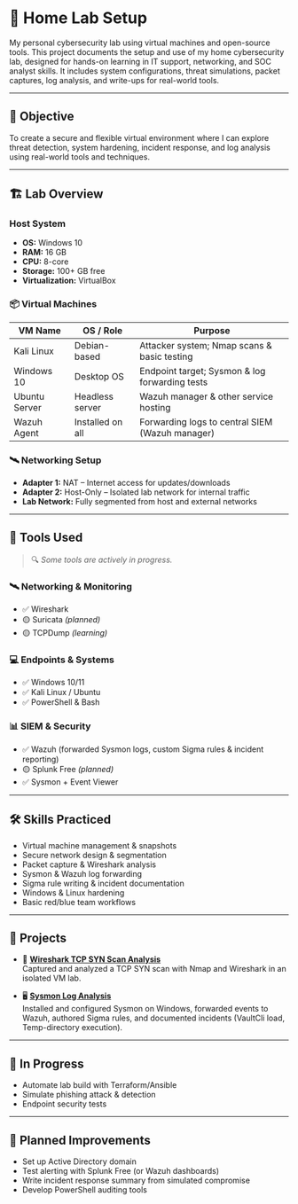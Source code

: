 # 🧪 Home Lab Setup

My personal cybersecurity lab using virtual machines and open-source tools. This project documents the setup and use of my home cybersecurity lab, designed for hands-on learning in IT support, networking, and SOC analyst skills. It includes system configurations, threat simulations, packet captures, log analysis, and write-ups for real-world tools.

---

## 🎯 Objective

To create a secure and flexible virtual environment where I can explore threat detection, system hardening, incident response, and log analysis using real-world tools and techniques.

---

## 🏗️ Lab Overview

### Host System
- **OS:** Windows 10  
- **RAM:** 16 GB  
- **CPU:** 8-core  
- **Storage:** 100+ GB free  
- **Virtualization:** VirtualBox  

### 📦 Virtual Machines

| VM Name       | OS / Role        | Purpose                                         |
|---------------|------------------|-------------------------------------------------|
| Kali Linux    | Debian-based     | Attacker system; Nmap scans & basic testing     |
| Windows 10    | Desktop OS       | Endpoint target; Sysmon & log forwarding tests  |
| Ubuntu Server | Headless server  | Wazuh manager & other service hosting           |
| Wazuh Agent   | Installed on all | Forwarding logs to central SIEM (Wazuh manager) |

### 🛰️ Networking Setup
- **Adapter 1:** NAT – Internet access for updates/downloads  
- **Adapter 2:** Host-Only – Isolated lab network for internal traffic  
- **Lab Network:** Fully segmented from host and external networks  

---

## 🧰 Tools Used

> 🔍 *Some tools are actively in progress.*

### 🛰️ Networking & Monitoring
- ✅ Wireshark  
- 🟡 Suricata *(planned)*  
- 🟡 TCPDump *(learning)*  

### 💻 Endpoints & Systems
- ✅ Windows 10/11  
- ✅ Kali Linux / Ubuntu  
- ✅ PowerShell & Bash  

### 📊 SIEM & Security
- ✅ Wazuh (forwarded Sysmon logs, custom Sigma rules & incident reporting)  
- 🟡 Splunk Free *(planned)*  
- ✅ Sysmon + Event Viewer  

---

## 🛠️ Skills Practiced

- Virtual machine management & snapshots  
- Secure network design & segmentation  
- Packet capture & Wireshark analysis  
- Sysmon & Wazuh log forwarding  
- Sigma rule writing & incident documentation  
- Windows & Linux hardening  
- Basic red/blue team workflows  

---

## 📂 Projects

- 🧪 **[Wireshark TCP SYN Scan Analysis](./wireshark-scan-analysis.md)**  
  Captured and analyzed a TCP SYN scan with Nmap and Wireshark in an isolated VM lab.  

- 🖥️ **[Sysmon Log Analysis](./sysmon-log-analysis.md)**  
  Installed and configured Sysmon on Windows, forwarded events to Wazuh, authored Sigma rules, and documented incidents (VaultCli load, Temp-directory execution).

---

## 🚧 In Progress

- Automate lab build with Terraform/Ansible  
- Simulate phishing attack & detection  
- Endpoint security tests  

---

## 🚧 Planned Improvements

- Set up Active Directory domain  
- Test alerting with Splunk Free (or Wazuh dashboards)  
- Write incident response summary from simulated compromise  
- Develop PowerShell auditing tools  
